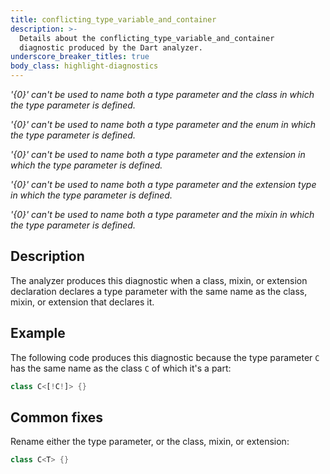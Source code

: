 ```yaml
---
title: conflicting_type_variable_and_container
description: >-
  Details about the conflicting_type_variable_and_container
  diagnostic produced by the Dart analyzer.
underscore_breaker_titles: true
body_class: highlight-diagnostics
---
```


_'{0}' can't be used to name both a type parameter and the class in which the
type parameter is defined._

_'{0}' can't be used to name both a type parameter and the enum in which the
type parameter is defined._

_'{0}' can't be used to name both a type parameter and the extension in which
the type parameter is defined._

_'{0}' can't be used to name both a type parameter and the extension type in
which the type parameter is defined._

_'{0}' can't be used to name both a type parameter and the mixin in which the
type parameter is defined._

## Description

The analyzer produces this diagnostic when a class, mixin, or extension
declaration declares a type parameter with the same name as the class,
mixin, or extension that declares it.

## Example

The following code produces this diagnostic because the type parameter `C`
has the same name as the class `C` of which it's a part:

```dart
class C<[!C!]> {}
```

## Common fixes

Rename either the type parameter, or the class, mixin, or extension:

```dart
class C<T> {}
```

